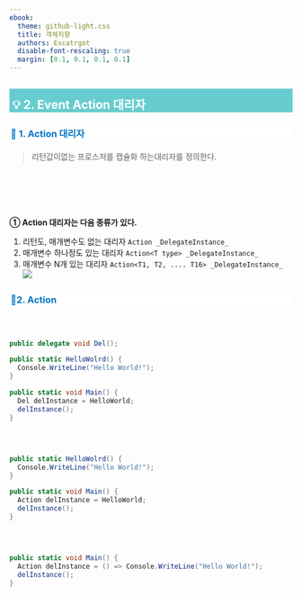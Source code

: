 ```yaml
---
ebook:
  theme: github-light.css
  title: 객체지향
  authors: Escatrgot
  disable-font-rescaling: true
  margin: [0.1, 0.1, 0.1, 0.1]
---
```

<style>
    h3.quest { font-weight: bold; border: 3px solid; color: #A0F !important;}
    .quest { font-weight: bold; color: #A0F !important;}

    h2 { border-top: 12px solid #67CCCF; border-left: 5px solid #67CCCF; border-right: 5px solid #67CCCF; background-color: #67CCCF; color: #FFF !important; font-weight: bold;}

    h3 { border-top: 3px solid #FFF; border: 2px solid #FFF; background-color: #FFF; color: #0075C4 !important;}

    h4 { font-weight: bold; color: #FFF !important; }
</style>

## 💡 2. Event Action 대리자

### 📄 1. Action 대리자
> 리턴값이없는 프로스저를 캡슐화 하는대리자를 정의한다.

<div align="center">
  <h4>즉, 리턴값이 없는 함수를 대리자 사용하고 싶으면? Action Type을 사용하면 된다.</h4>
</div>

#### 1). Action 대리자 종류
**① Action 대리자는 다음 종류가 있다.**
1. 리턴도, 매개변수도 없는 대리자 ```Action _DelegateInstance_```
2. 매개변수 하나정도 있는 대리자 ```Action<T type> _DelegateInstance_```
3. 매개변수 N개 있는 대리자 ```Action<T1, T2, .... T16> _DelegateInstance_```
![](2023-02-03-12-25-43.png)
### 📄2. Action
#### 1). Action 사용 안했을때,
```cs
public delegate void Del();

public static HelloWolrd() {
  Console.WriteLine("Hello World!");
}

public static void Main() {
  Del delInstance = HelloWorld;
  delInstance();
}
```

#### 2). Action 사용했을떄.

```cs
public static HelloWolrd() {
  Console.WriteLine("Hello World!");
}

public static void Main() {
  Action delInstance = HelloWorld;
  delInstance();
}
```

#### 3). 익명함수까지 사용했을때.

```cs
public static void Main() {
  Action delInstance = () => Console.WriteLine("Hello World!");
  delInstance();
}
```